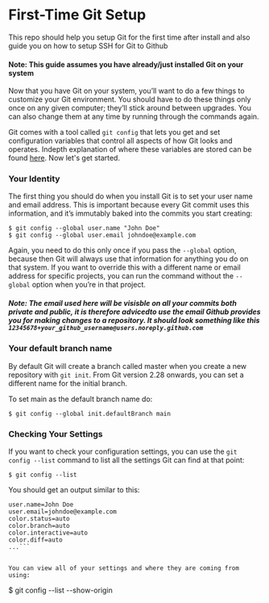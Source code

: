 # First-Time Git Setup

This repo should help you setup Git for the first time after install and also guide you on how to setup SSH for Git  to Github

#### Note: This guide assumes you have already/just installed Git on your system

Now that you have Git on your system, you’ll want to do a few things to customize your Git environment. You should have to do these things only once on any given computer; they’ll stick around between upgrades. You can also change them at any time by running through the commands again.

Git comes with a tool called `git config` that lets you get and set configuration variables that control all aspects of how Git looks and operates. Indepth explanation of where these variables are stored can be found [here](https://git-scm.com/book/en/v2/Getting-Started-First-Time-Git-Setup "git  configuration variables"). Now let's get started.

### Your Identity

The first thing you should do when you install Git is to set your user name and email address. This is important because every Git commit uses this information, and it’s immutably baked into the commits you start creating:

```
$ git config --global user.name "John Doe"
$ git config --global user.email johndoe@example.com
```

Again, you need to do this only once if you pass the `--global` option, because then Git will always use that information for anything you do on that system. If you want to override this with a different name or email address for specific projects, you can run the command without the `--global` option when you’re in that project.
##### Note: The email used here will be visisble on all your commits both private and public, it is therefore advicedto use the email Github provides you for making changes to a repository. It should look something like this `12345678+your_github_username@users.noreply.github.com`

### Your default branch name

By default Git will create a branch called master when you create a new repository with `git init`. From Git version 2.28 onwards, you can set a different name for the initial branch.

To set main as the default branch name do:

```
$ git config --global init.defaultBranch main
```

### Checking Your Settings

If you want to check your configuration settings, you can use the `git config --list` command to list all the settings Git can find at that point:
```
$ git config --list
```
You should get an output similar to this:
```
user.name=John Doe
user.email=johndoe@example.com
color.status=auto
color.branch=auto
color.interactive=auto
color.diff=auto
...```


You can view all of your settings and where they are coming from using:
```
$ git config --list --show-origin
```